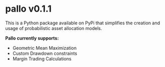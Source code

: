 # pallo v0.1.1

This is a Python package available on PyPi that simplifies the creation and usage of probabilistic asset allocation models.

**Pallo currently supports:**
 - Geometric Mean Maximization
 - Custom Drawdown constraints
 - Margin Trading Calculations

